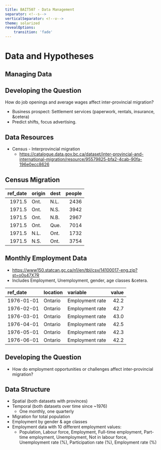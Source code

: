 ```yaml
---
title: BAIT507 - Data Management
separator: <!--s-->
verticalSeparator: <!--v-->
theme: solarized
revealOptions:
    transition: 'fade'
---
```


# Data and Hypotheses

<!--v-->

## Managing Data

<!--v-->

## Developing the Question

How do job openings and average wages affect inter-provincial migration?

* Business prospect: Settlement services (paperwork, rentals, insurance, &cetera)
* Predict shifts, focus advertising.

<!--v-->

## Data Resources

* Census - Interprovincial migration
  - https://catalogue.data.gov.bc.ca/dataset/inter-provincial-and-international-migration/resource/95579825-bfa2-4cab-90fa-196e0ecc8626

<!--v-->

## Census Migration

| ref_date|origin |dest | people|
|--------:|:------|:----|------:|
|   1971.5|Ont.   |N.L. |   2436|
|   1971.5|Ont.   |N.S. |   3942|
|   1971.5|Ont.   |N.B. |   2967|
|   1971.5|Ont.   |Que. |   7014|
|   1971.5|N.L.   |Ont. |   1732|
|   1971.5|N.S.   |Ont. |   3754|

<!--v-->

## Monthly Employment Data

* https://www150.statcan.gc.ca/n1/en/tbl/csv/14100017-eng.zip?st=o0s47X7R
* Includes Employment, Unemployment, gender, age classes &cetera.
<!--v-->

|ref_date   |location |variable        | value|
|:----------|:--------|:---------------|-----:|
|1976-01-01 |Ontario  |Employment rate |  42.2|
|1976-02-01 |Ontario  |Employment rate |  42.7|
|1976-03-01 |Ontario  |Employment rate |  43.0|
|1976-04-01 |Ontario  |Employment rate |  42.5|
|1976-05-01 |Ontario  |Employment rate |  42.3|
|1976-06-01 |Ontario  |Employment rate |  42.2|

<!--s-->

## Developing the Question

* How do employment opportunities or challenges affect inter-provincial migration?

<!--v-->

## Data Structure

* Spatial (both datasets with provinces)
* Temporal (both datasets over time since ~1976)
  - One monthly, one quarterly
* Migration for total population
* Employment by gender & age classes
* Employment data with 10 different employment values:
  - Population, Labour force, Employment, Full-time employment, Part-time employment, Unemployment, Not in labour force, Unemployment rate (%), Participation rate (%), Employment rate (%)
